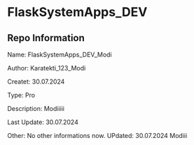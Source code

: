 # FlaskSystemApps_DEV

## Repo Information

Name: FlaskSystemApps_DEV_Modi

Author: Karatekti_123_Modi

Createt: 30.07.2024

Type: Pro

Description: Modiiiii

Last Update: 30.07.2024

Other: No other informations now. UPdated: 30.07.2024 Modiii
